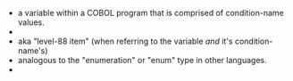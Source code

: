 - a variable within a COBOL program that is comprised of condition-name values.
-
- aka "level-88 item" (when referring to the variable _and_ it's condition-name's)
- analogous to the "enumeration" or "enum" type in other languages.
-